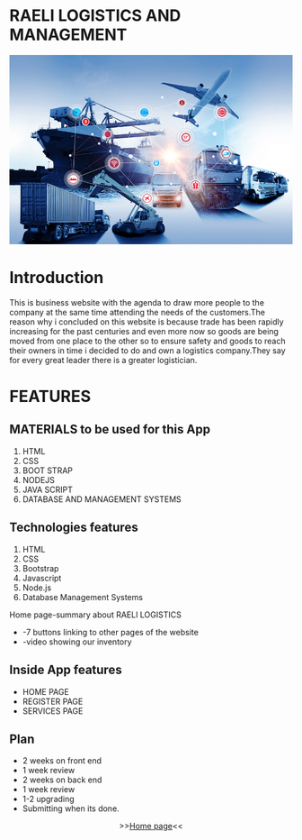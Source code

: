 # RAELI LOGISTICS AND MANAGEMENT
     
![My Homepage](home2.png?raw=true "My Homepage")     

# Introduction
This is business website with the agenda to draw more people to the company at the same time attending the needs of the customers.The reason why i concluded on this website is because trade has been rapidly increasing for the past centuries and even more now so goods are being moved from one place to the other so to ensure safety and goods to reach their owners in time i decided to do and own a logistics company.They say for every great leader there is a greater logistician. 

# FEATURES

##  MATERIALS to be used for this App
1. HTML
2. CSS
3. BOOT STRAP
4. NODEJS
5. JAVA SCRIPT
6. DATABASE AND MANAGEMENT SYSTEMS

## Technologies features
1. HTML
2. CSS
3. Bootstrap
4. Javascript
5. Node.js
6. Database Management Systems

Home page-summary about RAELI LOGISTICS
* -7 buttons linking to other pages of the website
* -video showing our inventory

## Inside App features
* HOME PAGE
* REGISTER PAGE
* SERVICES PAGE

## Plan 
* 2 weeks on front end
* 1 week review
* 2 weeks on back end 
* 1 week review
* 1-2 upgrading
* Submitting when its done.

<p align="center">
>><a href="https://2017050043.github.io/Logistics-And-Management-Project/">Home page</a><<<br>
<br>
